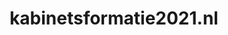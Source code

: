 ---
layout: post
title:  "kabinetsformatie2021.nl"
internal_url:  "/data/kabinetsformatie2021.nl.html"
categories: dutchgov
---